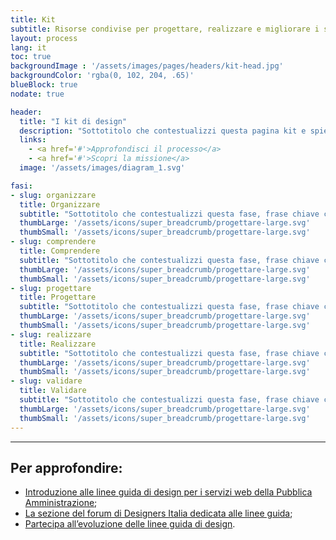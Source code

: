 ```yaml
---
title: Kit
subtitle: Risorse condivise per progettare, realizzare e migliorare i servizi digitali della Pubblica Amministrazione.
layout: process
lang: it
toc: true
backgroundImage : '/assets/images/pages/headers/kit-head.jpg'
backgroundColor: 'rgba(0, 102, 204, .65)'
blueBlock: true
nodate: true

header:
  title: "I kit di design"
  description: "Sottotitolo che contestualizzi questa pagina kit e spieghi il processo iterativo a 5 fasi, per cosa lo usiamo e dove, frase chiave contestualizzare in tre righe al massimo deve capirsi"
  links:
    - <a href='#'>Approfondisci il processo</a>
    - <a href='#'>Scopri la missione</a>
  image: '/assets/images/diagram_1.svg'

fasi:
- slug: organizzare
  title: Organizzare
  subtitle: "Sottotitolo che contestualizzi questa fase, frase chiave contestualizzare in tre righe al massimo deve capirsi"
  thumbLarge: '/assets/icons/super_breadcrumb/progettare-large.svg'
  thumbSmall: '/assets/icons/super_breadcrumb/progettare-large.svg'
- slug: comprendere
  title: Comprendere
  subtitle: "Sottotitolo che contestualizzi questa fase, frase chiave contestualizzare in tre righe al massimo deve capirsi"  
  thumbLarge: '/assets/icons/super_breadcrumb/progettare-large.svg'
  thumbSmall: '/assets/icons/super_breadcrumb/progettare-large.svg'
- slug: progettare
  title: Progettare
  subtitle: "Sottotitolo che contestualizzi questa fase, frase chiave contestualizzare in tre righe al massimo deve capirsi"
  thumbLarge: '/assets/icons/super_breadcrumb/progettare-large.svg'
  thumbSmall: '/assets/icons/super_breadcrumb/progettare-large.svg'
- slug: realizzare
  title: Realizzare
  subtitle: "Sottotitolo che contestualizzi questa fase, frase chiave contestualizzare in tre righe al massimo deve capirsi"  
  thumbLarge: '/assets/icons/super_breadcrumb/progettare-large.svg'
  thumbSmall: '/assets/icons/super_breadcrumb/progettare-large.svg'
- slug: validare
  title: Validare
  subtitle: "Sottotitolo che contestualizzi questa fase, frase chiave contestualizzare in tre righe al massimo deve capirsi"
  thumbLarge: '/assets/icons/super_breadcrumb/progettare-large.svg'
  thumbSmall: '/assets/icons/super_breadcrumb/progettare-large.svg'
---
```


<hr class="u-border-left-none u-border-right-none u-border-bottom-xxs u-border-top-none u-color-grey-30 u-margin-bottom-xl" >

## Per approfondire:

* [Introduzione alle linee guida di design per i servizi web della Pubblica Amministrazione](https://docs.italia.it/italia/designers-italia/design-linee-guida-docs/it/stabile/doc/introduzione-linee-guida-design.html);
* [La sezione del forum di Designers Italia dedicata alle linee guida](https://forum.italia.it/c/design);
* [Partecipa all’evoluzione delle linee guida di design](https://designers.italia.it/partecipa/).
